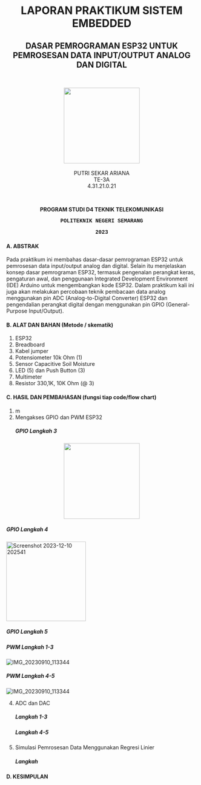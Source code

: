<h1 align="center">LAPORAN PRAKTIKUM SISTEM EMBEDDED</h1>
<h2 align="center"> DASAR PEMROGRAMAN ESP32 UNTUK PEMROSESAN DATA INPUT/OUTPUT ANALOG DAN DIGITAL </h2>
<br>
<p align="center">
  <img src="https://en.polines.ac.id/images/logo_bw.jpg" width="200" height="200">
<br>
<br>PUTRI SEKAR ARIANA
<br>TE-3A
<br>4.31.21.0.21</p>
<br>
<b><p align="center">PROGRAM STUDI D4 TEKNIK TELEKOMUNIKASI</p>
<p style="font-family:courier;" align="center">POLITEKNIK NEGERI SEMARANG</p>
<p style="font-family:courier;" align="center">2023</p></b> 

#### A. ABSTRAK
Pada praktikum ini membahas dasar-dasar pemrograman ESP32 untuk pemrosesan data input/output analog dan digital. Selain itu menjelaskan konsep dasar pemrograman ESP32, termasuk pengenalan perangkat keras, pengaturan awal, dan penggunaan Integrated Development Environment (IDE) Arduino untuk mengembangkan kode ESP32. Dalam praktikum kali ini juga akan melakukan percobaan teknik pembacaan data analog menggunakan pin ADC (Analog-to-Digital Converter) ESP32 dan pengendalian perangkat digital dengan menggunakan pin GPIO (General-Purpose Input/Output).

#### B. ALAT DAN BAHAN (Metode / skematik)
1) ESP32
2) Breadboard
3) Kabel jumper
4) Potensiometer 10k Ohm (1)
5) Sensor Capacitive Soil Moisture
6) LED (5) dan Push Button (3)
7) Multimeter
8) Resistor 330,1K, 10K Ohm (@ 3)
   
#### C. HASIL DAN PEMBAHASAN (fungsi tiap code/flow chart)
1. m
2. Mengakses GPIO dan PWM ESP32
   ##### GPIO Langkah 3
  <p align="center">
  <img src="![IMG_20230910_091501](https://github.com/sekarnaa/sistem-embedded-new/assets/150989006/52557c67-78f9-4b38-a63a-fa307e5a3922)" width="200" height="200">
  <br>

   ##### GPIO Langkah 4
   <img width="210" alt="Screenshot 2023-12-10 202541" src="https://github.com/sekarnaa/sistem-embedded-new/assets/150989006/277f736c-9b63-47aa-b07d-a634d136ac04">

   ##### GPIO Langkah 5
   ##### PWM Langkah 1-3
   ![IMG_20230910_113344](https://github.com/sekarnaa/sistem-embedded-new/assets/150989006/33eab637-a6a1-4176-b1a6-f5f76f537919)

   ##### PWM Langkah 4-5
   ![IMG_20230910_113344](https://github.com/sekarnaa/sistem-embedded-new/assets/150989006/31035847-c2fc-4536-8ba8-246dd97f1680)

4. ADC dan DAC
   ##### Langkah 1-3
   ##### Langkah 4-5
5. Simulasi Pemrosesan Data Menggunakan Regresi Linier
   ##### Langkah

#### D. KESIMPULAN


